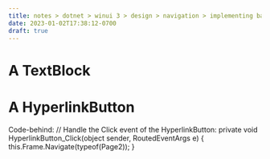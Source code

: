 ```yaml
---
title: notes > dotnet > winui 3 > design > navigation > implementing basic navigation
date: 2023-01-02T17:38:12-0700
draft: true
---
```

# A TextBlock
<TextBlock x:Name="pageTitle" Text="Page 1" />

# A HyperlinkButton
<HyperlinkButton Content="Click to go to page 2"
Click="HyperlinkButton_Click"
HorizontalAlignment="Center"/>

Code-behind:
// Handle the Click event of the HyperlinkButton:
private void HyperlinkButton_Click(object sender, RoutedEventArgs e)
{
this.Frame.Navigate(typeof(Page2));
}

